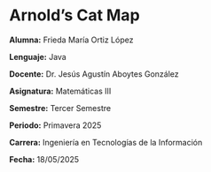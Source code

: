 # Arnold’s Cat Map

**Alumna:** Frieda María Ortiz López  

**Lenguaje:** Java 

**Docente:** Dr. Jesús Agustín Aboytes González  

**Asignatura:** Matemáticas III  

**Semestre:** Tercer Semestre  

**Periodo:** Primavera 2025  

**Carrera:** Ingeniería en Tecnologías de la Información  

**Fecha:** 18/05/2025
